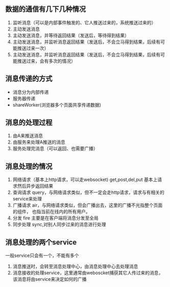 ## 数据的通信有几下几种情况
  1. 监听消息（可以是内部事件触发的、它人推送过来的，系统推送过来的）
  2. 主动发送消息
  3. 主动发送消息，并等待返回结果（发送后，等待得到结果）
  4. 主动发送消息，并监听消息返回结果（发送后，不会立马得到结果，后续有可能推送过来一次）
  5. 主动发送消息，并监听消息返回结果（发送后，不会立马得到结果，后续有可能推送过来，会有多次的情况）
## 消息传递的方式
* 消息分为内部传递
* 服务器传递
* shareWorker(浏览器多个页面共享传递数据)
## 消息的处理过程
1. 由A来推送消息
2. 由服务来处理A推送的消息
3. 服务处理完消息（可以返回、也需要广播）
## 消息处理的情况
1. 网络请求（基本上http请求，可以走websocket) get,post,del,put 基本上请求然后异步返回结果
2. 查询请求 query，与网络请求类似，但不一定会走http请求，请求与有相关的service来处理
3. 广播请求 air，与网络请求类似，但会广播出去，这里的广播不光指整个页面的组件，
   也指当前在线内的所有用户。
4. 分发 fire 主要是在客户端将消息分发至全局
4. 同步处理 sync,对别人同步过来的消息进行处理
## 消息处理的两个service
一般service只会有一个，不能有多个
1. 消息推送时，会转至消息处理中心，由消息处理中心去处理消息
2. 消息接收的处理service，这里通常由weboscket捕获其它人传过来的消息，该消息将由service来决定如何的广播